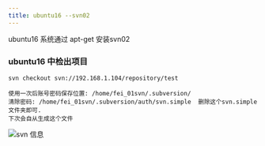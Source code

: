 ```yaml
---
title: ubuntu16 --svn02
---
```


ubuntu16 系统通过 apt-get 安装svn02

### ubuntu16 中检出项目

```
svn checkout svn://192.168.1.104/repository/test

使用一次后账号密码保存位置: /home/fei_01svn/.subversion/
清除密码: /home/fei_01svn/.subversion/auth/svn.simple  删除这个svn.simple 文件夹即可.
下次会自从生成这个文件
```









![svn 信息](/img/ubuntu/svn/svn_info.png "svn 信息")